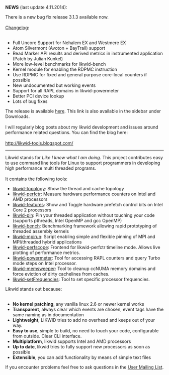 **NEWS** (last update 4.11.2014):<br>

There is a new bug fix release 3.1.3 available now.<br>
<br>
<a href='http://code.google.com/p/likwid/wiki/Changelog'>Changelog</a>:<br>
<br>
<ul><li>Full Uncore Support for Nehalem EX and Westmere EX<br>
</li><li>Atom Silvermont (Avoton + BayTrail) support<br>
</li><li>Read Marker API results and derived metrics in instrumented application (Patch by Julian Kunkel)<br>
</li><li>More low-level benchmarks for likwid-bench<br>
</li><li>Kernel module for enabling the RDPMC instruction<br>
</li><li>Use RDPMC for fixed and general purpose core-local counters if possible<br>
</li><li>New undocumented but working events<br>
</li><li>Support for all RAPL domains in likwid-powermeter<br>
</li><li>Better PCI device lookup<br>
</li><li>Lots of bug fixes</li></ul>

The release is available <a href='http://ftp.fau.de/pub/likwid/'>here</a>. This link is also available in the sidebar under Downloads.<br>
<br>
I will regularly blog posts about my likwid development and issues around performance related questions. You can find the blog here:<br>
<br>
<a href='http://likwid-tools.blogspot.com/'>http://likwid-tools.blogspot.com/</a>

<hr />

Likwid stands for <i>Like I knew what I am doing</i>. This project contributes easy to use command line tools for Linux to support programmers in developing high performance multi threaded programs.<br>
<br>
It contains the following tools:<br>
<ul><li><a href='http://code.google.com/p/likwid/wiki/LikwidTopology'>likwid-topology</a>: Show the thread and cache topology<br>
</li><li><a href='http://code.google.com/p/likwid/wiki/LikwidPerfCtr'>likwid-perfctr</a>: Measure hardware performance counters on Intel and AMD processors<br>
</li><li><a href='http://code.google.com/p/likwid/wiki/LikwidFeatures'>likwid-features</a>: Show and Toggle hardware prefetch control bits on Intel Core 2 processors<br>
</li><li><a href='http://code.google.com/p/likwid/wiki/LikwidPin'>likwid-pin</a>: Pin your threaded application without touching your code (supports pthreads, Intel OpenMP and gcc OpenMP)<br>
</li><li><a href='http://code.google.com/p/likwid/wiki/LikwidBench'>likwid-bench</a>: Benchmarking framework allowing rapid prototyping of threaded assembly kernels<br>
</li><li><a href='http://code.google.com/p/likwid/wiki/LikwidMpirun'>likwid-mpirun</a>: Script enabling simple and flexible pinning of MPI and MPI/threaded hybrid applications<br>
</li><li><a href='http://code.google.com/p/likwid/wiki/LikwidPerfscope'>likwid-perfscope</a>: Frontend for likwid-perfctr timeline mode. Allows live plotting of performance metrics.<br>
</li><li><a href='http://code.google.com/p/likwid/wiki/LikwidPowermeter'>likwid-powermeter</a>: Tool for accessing RAPL counters and query Turbo mode steps on Intel processor.<br>
</li><li><a href='http://code.google.com/p/likwid/wiki/LikwidMemsweeper'>likwid-memsweeper</a>: Tool to cleanup ccNUMA memory domains and force eviction of dirty cachelines from caches.<br>
</li><li><a href='http://code.google.com/p/likwid/wiki/LikwidSetFrequencies'>likwid-setFrequencies</a>: Tool to set specific processor frequencies.</li></ul>

Likwid stands out because:<br>
<br>
<ul><li><b>No kernel patching</b>, any vanilla linux 2.6 or newer kernel works<br>
</li><li><b>Transparent</b>, always clear which events are chosen,  event tags have the same naming as in documentation<br>
</li><li><b>Lightweight</b>, LIKWID tries to add no overhead and keeps out of your way.<br>
</li><li><b>Easy to use</b>,  simple to build, no need to touch your code, configurable from outside. Clear CLI interface.<br>
</li><li><b>Multiplatform</b>, likwid supports Intel and AMD processors<br>
</li><li><b>Up to date</b>, likwid tries to fully support new processors as soon as possible<br>
</li><li><b>Extensible</b>, you can add functionality by means of simple text files</li></ul>

If you encounter problems feel free to ask questions in the <a href='http://groups.google.com/group/likwid-users'>User Mailing List</a>.<br>
<br>
<br>
